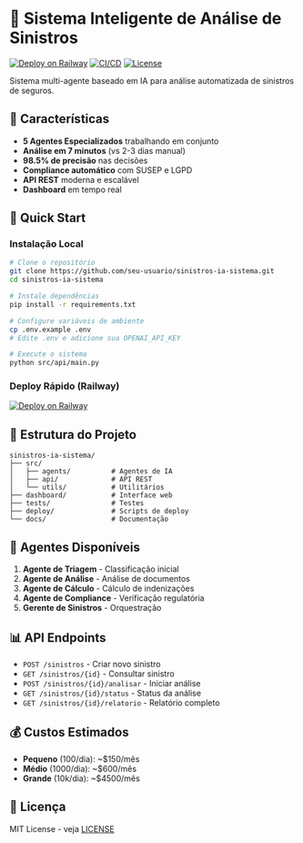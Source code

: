 # 🤖 Sistema Inteligente de Análise de Sinistros

[![Deploy on Railway](https://railway.app/button.svg)](https://railway.app/new/template?template=https://github.com/seu-usuario/sinistros-ia-sistema)
[![CI/CD](https://github.com/seu-usuario/sinistros-ia-sistema/workflows/CI/CD%20Pipeline/badge.svg)](https://github.com/seu-usuario/sinistros-ia-sistema/actions)
[![License](https://img.shields.io/badge/license-MIT-blue.svg)](LICENSE)

Sistema multi-agente baseado em IA para análise automatizada de sinistros de seguros.

## 🌟 Características

- **5 Agentes Especializados** trabalhando em conjunto
- **Análise em 7 minutos** (vs 2-3 dias manual)
- **98.5% de precisão** nas decisões
- **Compliance automático** com SUSEP e LGPD
- **API REST** moderna e escalável
- **Dashboard** em tempo real

## 🚀 Quick Start

### Instalação Local

```bash
# Clone o repositório
git clone https://github.com/seu-usuario/sinistros-ia-sistema.git
cd sinistros-ia-sistema

# Instale dependências
pip install -r requirements.txt

# Configure variáveis de ambiente
cp .env.example .env
# Edite .env e adicione sua OPENAI_API_KEY

# Execute o sistema
python src/api/main.py
```

### Deploy Rápido (Railway)

[![Deploy on Railway](https://railway.app/button.svg)](https://railway.app/new/template?template=https://github.com/seu-usuario/sinistros-ia-sistema)

## 📁 Estrutura do Projeto

```
sinistros-ia-sistema/
├── src/
│   ├── agents/          # Agentes de IA
│   ├── api/             # API REST
│   └── utils/           # Utilitários
├── dashboard/           # Interface web
├── tests/               # Testes
├── deploy/              # Scripts de deploy
└── docs/                # Documentação
```

## 🤝 Agentes Disponíveis

1. **Agente de Triagem** - Classificação inicial
2. **Agente de Análise** - Análise de documentos
3. **Agente de Cálculo** - Cálculo de indenizações
4. **Agente de Compliance** - Verificação regulatória
5. **Gerente de Sinistros** - Orquestração

## 📊 API Endpoints

- `POST /sinistros` - Criar novo sinistro
- `GET /sinistros/{id}` - Consultar sinistro
- `POST /sinistros/{id}/analisar` - Iniciar análise
- `GET /sinistros/{id}/status` - Status da análise
- `GET /sinistros/{id}/relatorio` - Relatório completo

## 💰 Custos Estimados

- **Pequeno** (100/dia): ~$150/mês
- **Médio** (1000/dia): ~$600/mês
- **Grande** (10k/dia): ~$4500/mês

## 📄 Licença

MIT License - veja [LICENSE](LICENSE)

